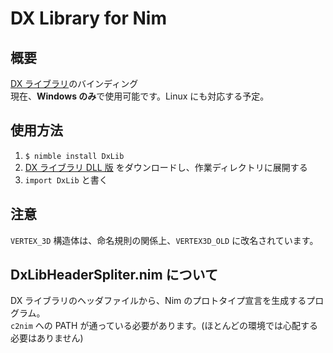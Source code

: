 # DX Library for Nim
## 概要
[DX ライブラリ](https://dxlib.xsrv.jp/)のバインディング<br>
現在、**Windows のみ**で使用可能です。Linux にも対応する予定。
## 使用方法
1. `$ nimble install DxLib`
2. [DX ライブラリ DLL 版](https://github.com/777shuang/DxLib.dll/releases) をダウンロードし、作業ディレクトリに展開する
3. `import DxLib` と書く

## 注意
`VERTEX_3D` 構造体は、命名規則の関係上、`VERTEX3D_OLD` に改名されています。

## DxLibHeaderSpliter.nim について
DX ライブラリのヘッダファイルから、Nim のプロトタイプ宣言を生成するプログラム。<br>
`c2nim` への PATH が通っている必要があります。(ほとんどの環境では心配する必要はありません)

